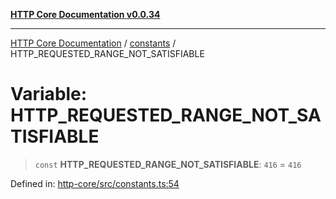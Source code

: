 [**HTTP Core Documentation v0.0.34**](../../README.md)

***

[HTTP Core Documentation](../../modules.md) / [constants](../README.md) / HTTP\_REQUESTED\_RANGE\_NOT\_SATISFIABLE

# Variable: HTTP\_REQUESTED\_RANGE\_NOT\_SATISFIABLE

> `const` **HTTP\_REQUESTED\_RANGE\_NOT\_SATISFIABLE**: `416` = `416`

Defined in: [http-core/src/constants.ts:54](https://github.com/stonemjs/http-core/blob/fb38b6d1cb0bd2bb4e252ff611571ec3c006aa1e/src/constants.ts#L54)
